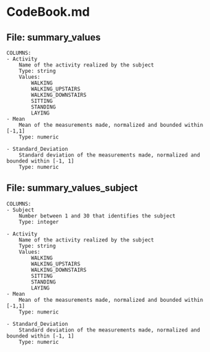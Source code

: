 # CodeBook.md
## File: summary_values
	COLUMNS:
	- Activity
		Name of the activity realized by the subject
		Type: string
		Values:
			WALKING
			WALKING_UPSTAIRS
			WALKING_DOWNSTAIRS
			SITTING
			STANDING
			LAYING
	- Mean
		Mean of the measurements made, normalized and bounded within [-1,1]
		Type: numeric
	
	- Standard_Deviation
		Standard deviation of the measurements made, normalized and bounded within [-1, 1]
		Type: numeric
		
## File: summary_values_subject
	COLUMNS:	
	- Subject
		Number between 1 and 30 that identifies the subject
		Type: integer
	
	- Activity
		Name of the activity realized by the subject
		Type: string
		Values:
			WALKING
			WALKING_UPSTAIRS
			WALKING_DOWNSTAIRS
			SITTING
			STANDING
			LAYING
	- Mean
		Mean of the measurements made, normalized and bounded within [-1,1]
		Type: numeric
	
	- Standard_Deviation
		Standard deviation of the measurements made, normalized and bounded within [-1, 1]
		Type: numeric
		
					
